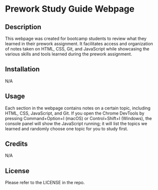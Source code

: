 # Prework Study Guide Webpage

## Description

This webpage was created for bootcamp students to review what they learned in their prework assignment. It facilitates access and organization of notes taken on HTML, CSS, Git, and JavaScript while showcasing the various skills and tools learned during the prework assignment.

## Installation

N/A

## Usage

Each section in the webpage contains notes on a certain topic, including HTML, CSS, JavaScript, and Git. If you open the Chrome DevTools by pressing Command+Option+I (macOS) or Control+Shift+I (Windows), the console panel will show the JavaScript running; it will list the topics we learned and randomly choose one topic for you to study first.

## Credits

N/A

## License

Please refer to the LICENSE in the repo.